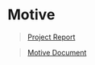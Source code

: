 # Motive
> [Project Report](https://github.com/STANL-2/Final/wiki/2%EC%B0%A8-%EC%82%B0%EC%B6%9C%EB%AC%BC)

> [Motive Document](https://github.com/STANL-2/Final/wiki/STANL2%E2%80%90Final)

